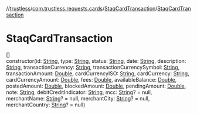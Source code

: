 //[trustless](../../../index.md)/[com.trustless.requests.cards](../index.md)/[StaqCardTransaction](index.md)/[StaqCardTransaction](-staq-card-transaction.md)

# StaqCardTransaction

[]\
constructor(id: [String](https://kotlinlang.org/api/latest/jvm/stdlib/kotlin/-string/index.html), type: [String](https://kotlinlang.org/api/latest/jvm/stdlib/kotlin/-string/index.html), status: [String](https://kotlinlang.org/api/latest/jvm/stdlib/kotlin/-string/index.html), date: [String](https://kotlinlang.org/api/latest/jvm/stdlib/kotlin/-string/index.html), description: [String](https://kotlinlang.org/api/latest/jvm/stdlib/kotlin/-string/index.html), transactionCurrency: [String](https://kotlinlang.org/api/latest/jvm/stdlib/kotlin/-string/index.html), transactionCurrencySymbol: [String](https://kotlinlang.org/api/latest/jvm/stdlib/kotlin/-string/index.html), transactionAmount: [Double](https://kotlinlang.org/api/latest/jvm/stdlib/kotlin/-double/index.html), cardCurrencyISO: [String](https://kotlinlang.org/api/latest/jvm/stdlib/kotlin/-string/index.html), cardCurrency: [String](https://kotlinlang.org/api/latest/jvm/stdlib/kotlin/-string/index.html), cardCurrencyAmount: [Double](https://kotlinlang.org/api/latest/jvm/stdlib/kotlin/-double/index.html), fees: [Double](https://kotlinlang.org/api/latest/jvm/stdlib/kotlin/-double/index.html), availableBalance: [Double](https://kotlinlang.org/api/latest/jvm/stdlib/kotlin/-double/index.html), postedAmount: [Double](https://kotlinlang.org/api/latest/jvm/stdlib/kotlin/-double/index.html), blockedAmount: [Double](https://kotlinlang.org/api/latest/jvm/stdlib/kotlin/-double/index.html), pendingAmount: [Double](https://kotlinlang.org/api/latest/jvm/stdlib/kotlin/-double/index.html), note: [String](https://kotlinlang.org/api/latest/jvm/stdlib/kotlin/-string/index.html), debitCreditIndicator: [String](https://kotlinlang.org/api/latest/jvm/stdlib/kotlin/-string/index.html), mcc: [String](https://kotlinlang.org/api/latest/jvm/stdlib/kotlin/-string/index.html)? = null, merchantName: [String](https://kotlinlang.org/api/latest/jvm/stdlib/kotlin/-string/index.html)? = null, merchantCity: [String](https://kotlinlang.org/api/latest/jvm/stdlib/kotlin/-string/index.html)? = null, merchantCountry: [String](https://kotlinlang.org/api/latest/jvm/stdlib/kotlin/-string/index.html)? = null)
